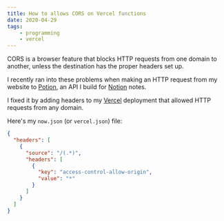 ```yaml
---
title: How to allows CORS on Vercel functions
date: 2020-04-29
tags:
    - programming
    - vercel
---
```

CORS is a browser feature that blocks HTTP requests from one domain to another, unless the destination has the proper headers set up.

I recently ran into these problems when making an HTTP request from my website to [Potion](https://github.com/benborgers/potion), an API I build for [Notion](https://notion.so) notes.

I fixed it by adding headers to my [Vercel](https://vercel.com) deployment that allowed HTTP requests from any domain.

Here's my `now.json` (or `vercel.json`) file:

```json
{
  "headers": [
    {
      "source": "/(.*)",
      "headers": [
        {
          "key": "access-control-allow-origin",
          "value": "*"
        }
      ]
    }
  ]
}
```

